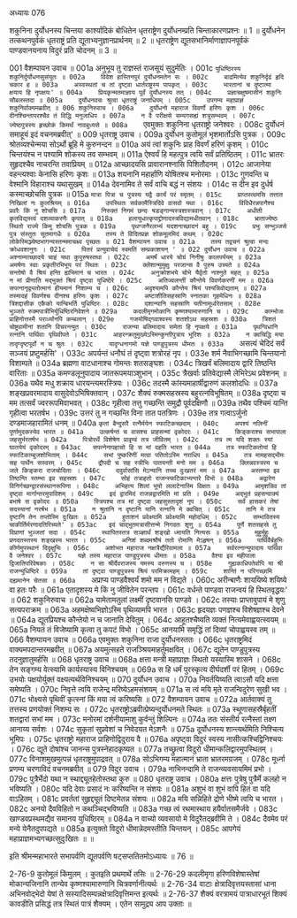 अध्यायः 076

शकुनिना दुर्योधनस्य चिन्तया कार्श्यादिकं बोधितेन धृतराष्ट्रेण दुर्योधनम्प्रति चिन्ताकारणप्रश्नः ॥ 1 ॥ दुर्योधनेन तत्कथनपुर्वकं धृतराष्ट्रं प्रति द्यूताभ्यनुज्ञानप्रार्थनम् ॥ 2 ॥ धृतराष्ट्रेण द्यूतसभानिर्माणाज्ञापनपूर्वकं पाण्डवानयनाय विदुरं प्रति चोदनम् ॥ 3 ॥

001	वैशम्पायन उवाच ॥
001a	अनुभूय तु राज्ञस्तं राजसूयं सुदुर्मतिः ।
001c	`युधिष्ठिरस्य शकुनिर्दुर्योधनसुसंयुतः ॥
002a	विवेश हास्तिनपुरं दुर्योधनमतेन सः ।
002c	बाढमित्येव शकुनिर्दृढं हृदि चकार ह ॥
003a	अस्वस्थतां च तां दृष्ट्वा धार्तराष्ट्रस्य पापकृत् ।
003c	भारतानां च दुष्टात्मा क्षयाय हि नृपक्षयः' ॥
004a	प्रियकृन्मतमाज्ञाय पूर्वं दुर्योधनस्य तत् ।
004c	प्रज्ञाचक्षुषमासीनं शकुनिः सौबलस्तदा ॥
005a	दुर्योधनवचः श्रुत्वा धृतराष्ट्रं जनाधिपम् ।
005c	उपगम्य महाप्राज्ञं शकुनिर्वाक्यमब्रवीत् ॥
006	शकुनिरुवाच ।
006a	दुर्योधनो महाराज विवर्णो हरिणः कृशः ।
006c	दीनश्चिन्तापरश्चैव तं विद्धि मनुजाधिप ॥
007a	न वै परीक्षसे सम्यगसह्यं शत्रुसम्भवम् ।
007c	ज्येष्ठपुत्रस्य हृच्छोकं किमर्थं नावबुध्यसे ॥
008a	`एवमुक्तः शकुनिना धृतराष्ट्रो जनेश्वरः ।
008c	दुर्योधनं समाहूयं इदं वचनमब्रवीत्' ॥
009	धृतराष्ट्र उवाच ।
009a	दुर्योधन कुतोमूलं भृशमार्तोऽसि पुत्रक ।
009c	श्रोतव्यश्चेन्मया सोऽर्थो ब्रूहि मे कुरुनन्दन ॥
010a	अयं त्वां शकुनिः प्राह विवर्णं हरिणं कृशम् ।
010c	चिन्तयंश्च न पश्यामि शोकस्य तव सम्भवम् ॥
011a	ऐश्वर्यं हि महत्पुत्र त्वयि सर्वं प्रतिष्ठितम् ।
011c	भ्रातरः सुहृदश्चैव नाचरन्ति तवाप्रियम् ॥
012a	आच्छादयसि प्रावारानश्नासि पिशितौदनम् ।
012c	आजानेया वहन्त्यश्वाः केनासि हरिणः कृशः ॥
013a	शयनानि महार्हाणि योषितश्च मनोरमाः ।
013c	गुणवन्ति च वेश्मानि विहाराश्च यथासुखम् ॥
014a	देवनामिव ते सर्वं वाचि बद्धं न संशयः ।
014c	स दीन इव दुर्धर्ष कस्माच्छोचसि पुत्रक ॥
015a	`मात्रा पित्रा च पुत्रस्य यद्वै कार्यं परं स्मृतम् ।
015c	प्राप्तस्त्वमसि तत्तात निखिलां नः कुलश्रियम् ॥
016a	उपस्थितः सर्वकामैस्त्रिदिवे वासवो यथा ।
016c	विविधैरन्नपानैश्च प्रवरैः किं नु शोचसि ॥
017a	निरुक्तं निगमं छन्दः षडङ्गान्यस्त्रशास्त्रवान् ।
017c	अधीती कृतविद्यस्त्वं दशव्याकरणैः कृपात् ॥
018a	हलायुधात्कृपाद्द्रोणादस्त्रविद्यामधीतवान् ।
018c	भ्राताज्येष्ठः स्थितो राज्ये किमु शोचसि पुत्रक ॥
019a	पृथग्जनैरलभ्यं यदशनाच्छादनं बहु ।
019c	प्रभुः सन्भुञ्जसे पुत्र संस्तुतः सूतमागधैः ॥
020a	तस्य ते विदितप्रज्ञ शोकमूलमिदं कथम् ।
020c	लोकेस्मिञ्ज्येष्ठभागन्यस्तन्ममाचक्ष्व पृच्छतः ॥
021	वैशम्पायन उवाच ॥
021a	तस्य तद्वचनं श्रुत्वा मन्दः क्रोधवशानुगः ।
021c	पितरं प्रत्युवाचेदं स्वमतिं सम्प्रकाशयन् ' ॥
022	दुर्योधन उवाच ॥
022a	अश्नाम्याच्छादये चाहं यथा कुपुरुषस्तथा ।
022c	अमर्षं धारये चोग्रं निनीषुः कालपर्ययम् ॥
023a	अमर्षणः स्वाः प्रकृतीरभिभूय परं स्थितः ।
023c	क्लेशान्मुमुक्षुः परजान्स वै पुरुष उच्यते ॥
024a	सन्तोषो वै श्रियं हन्ति ह्यभिमानं च भारत ।
024c	अनुक्रोशभये चोभे यैर्वृतो नाश्नुते महत् ॥
025a	न मां प्रीणाति मद्भुक्तं श्रियं दृष्ट्वा युधिष्ठेरे ।
025c	अतिज्वलन्तीं कौन्तेये विवर्णकरणीं मम ॥
026a	सपत्नानृद्व्यतोत्मानं हीयमानं निशाम्य च ।
026c	अदृश्यामपि कौन्तेय श्रियं पश्यन्निवोद्यताम् ॥
027a	तस्मादहं विवर्णश्च दीनश्च हरिणः कृशः ।
027c	अष्टाशीतिसहस्राणि स्नातका गृहमेधिनः ॥
028a	त्रिंशद्दासीक एकैको यान्बिभर्ति युधिष्ठिरः ।
028c	दशान्यानि सहस्राणि यतीनामूर्ध्वरेतसाम् ।
028e	भुञ्जते रुक्मपात्रीभिर्युधिष्ठिरनिवेशने ॥
029a	कदलीमृगमोकानि कृष्णश्यामारुणानि च ।
029c	काम्भोजः प्राहिणोत्तस्मै परार्ध्यानपि कम्बलान् ।
029e	गजयोषिद्गवाश्वस्य शतशोऽथ सहस्रशः ॥
030a	त्रिशतं चोष्ट्रवामीनां शतानि विचरन्त्युत ।
030c	राजन्या बलिमादाय समेता हि नृपक्षये ॥
031a	पृथग्विधानि रत्नानि पार्थिवाः पृथिवीपते ।
031c	आहरन्क्रतुमुख्येऽस्मिन्कुन्तीपुत्राय भूरिशः ॥
032a	न क्वचिद्धि मया तादृग्दृष्टपूर्वो न च श्रुतः ।
032c	यादृग्धनागमो यज्ञे पाण्डुपुत्रस्य धीमतः ॥
033a	`असत्यं चेदिदं सर्वं सञ्जयं प्रष्टुमर्हसि' ।
033c	अपर्यन्तं धनौघं तं दृष्ट्वा शत्रोरहं नृप ।
033e	शर्म नैवाभिगच्छामि चिन्तयानो विशाम्पते ॥
034a	ब्रह्मणा वाटधानाश्च गोमन्तः शतसङ्घशः ।
034c	त्रिखर्वं बलिमादाय द्वारि तिष्ठन्ति वारिताः ॥
035a	कमण्डलूनुपादाय जातरूपमयाञ्शुभान् ।
035c	त्रैखर्वाः प्रतिवेद्यास्मै लेभिरेऽथ प्रवेशनम् ॥
036a	यथैव मधु शक्राय धारयन्त्यमरस्त्रियः ।
036c	तदस्मै कांस्यमाहार्षीद्वारुणं कलशोदधिः ॥
037a	शङ्खप्रवरमादाय वासुदेवोऽभिषिक्तवान् ।
037c	शैक्यं रुक्मसहस्रस्य बहुरत्नविभूषितम् ॥
038a	दृष्ट्वा च मम तत्सर्वं ज्वररूपमिवाभवत् ।
038c	गृहीत्वा तत्तु गच्छन्ति समुद्रौ पूर्वदक्षिणौ ॥
039a	तथैव पश्चिमं यान्ति गृहीत्वा भरतर्षभ ।
039c	उत्तरं तु न गच्छन्ति विना तात पतत्रिणः ।
039e	तत्र गत्वाऽर्जुनो दण्डमाजहारामितं धनम् ॥
040a	`कृतां बैन्दुसरै रत्नैर्मयेन स्फाटिकच्छदाम् ।
040c	अपश्यं नलिनीं पूर्णामुदकस्येव भारत ॥
041a	उत्कर्षन्तं च वासश्च प्राहसन्मां वृकोदरः ।
041c	किङ्कराश्च सभापाला जहसुर्भरतर्षभ ॥
042a	पित्रोरर्थे विशेषेण प्रावृण्वं तत्र जीवितम् ।
042c	तत्र त्म यदि शक्तः स्यां घातयेयं वृकोदरम् ॥
043ac	सपत्नेनापहासो हि स मां दहति भारत ॥
044a	तत्र स्फाटिकतोयां हि स्फाटिकाम्बुजशोभिताम् ।
044c	सभां पुष्करिणीं मत्वा पतितोऽस्मि नराधिप ॥
045a	तत्र मामहसद्भीमः सह पार्थेन सस्वरम् ।
045c	द्रौपदी च सह स्त्रीभिः पातयन्ती मनो मम ॥
046a	क्लिन्नवस्त्रस्य च जले किङ्करा राजचोदिताः ।
046c	ददुर्वासांसि मेऽन्यानि तच्च दुःखतरं मम ॥
047a	अस्तम्भा इव तिष्ठन्ति स्तम्भा इव सहस्रशः ।
047c	सोहं तत्राहतो राजन्स्फटिकाभ्यन्तरे विभो ॥
048a	अद्वारेण विनिर्गच्छन्द्वारसंस्थानरूपिणा ।
048c	अभिहत्य शिलां भूयो ललाटेनास्मि विक्षतः ॥
049a	आमृशन्निव तां दृष्ट्वा मार्गान्तरमुपाविशम् ।
049c	इदं द्वारमिदं राजन्नद्वारमिति मां प्रति ।
049e	अद्भुतं प्रहसन्वाक्यं बभाषे स वृकोदरः ॥
050a	स्त्रियश्च तत्र मां दृष्ट्वा जहसुस्तादृशं नृप ।
050c	सर्वं हासकरं तेषां सदस्यानां नरर्षभ ॥
051a	न श्रुतानि न दृष्टानि यानि रत्नानि मे क्वचित् ।
051c	तानि मे तत्र दृष्टानि तेन तप्तोस्मि दुःखितः ॥
052a	हुताशनं प्रवेक्ष्यामि प्रवेक्ष्यामि महोदधिम् ।
052c	सम्भावितस्य चाकीर्तिर्मरणादतिरिच्यते' ॥
053ac	इदं चाद्भुतमत्रासीत्तन्मे निगदतः शृणु ॥
054a	पूर्णे शतसहस्रे तु विप्राणां भुञ्जतां सदा ।
054c	स्थापितस्तत्र सञ्ज्ञार्थं शङ्खो ध्मायति नित्यसः ॥
055a	मुहुर्मुहुः प्रणदतस्तस्य शङ्खस्य भारत ।
055c	अनिशं शब्दमश्रौषं ततो रोमाणि मेऽहृषन् ॥
056a	पार्थिवैर्बहुभिः कीर्णमुपस्थानं दिदृक्षुभिः ।
056c	अशोभत महाराज नक्षत्रैर्द्यैरिवामला ॥
057a	सर्वरत्नान्युपादाय पार्थिवा वै जनेश्वर ।
057c	यज्ञे तस्य महाराज पाण्डुपुत्रस्य धीमतः ॥
058a	वैश्या इव महीपाला द्विजातिपरिवेषकाः ।
058c	न सा श्रीर्देवराजस्य यमस्य वरुणस्य च ।
058e	गुह्यकाधिपतेर्वापि या श्री राजन्युधिष्ठिरे ॥
059a	तां दृष्ट्वा पाण्डुपुत्रस्य श्रियं परमिक्रामहम् ।
059c	शान्तिं न परिगच्छामि दह्यमानेन चेतसा ॥
060a	`अप्राप्य पाण्डवैश्वर्यं शमो मम न विद्यते ।
060c	अरीन्बाणैः शाययिष्ये शयिष्ये वा हतः परैः ॥
061a	एतादृशस्य मे किं नु जीवितेन परन्तप ।
061c	वर्धन्ते पाण्डवा राजन्वयं हि स्थितवृद्धयः' ॥
062	शकुनिरुवाच ॥
062a	यामेतामतुलां लक्ष्मीं दृष्टवानसि पाण्डवे ।
062c	तस्याः प्राप्तावुपायं मे शृणु सत्यपराक्रम ॥
063a	अहमक्षेष्वभिज्ञोऽस्मि पृथिव्यामपि भारत ।
063c	हृदयज्ञः पणज्ञश्च विशेषज्ञश्च देवने ॥
064a	द्यूतप्रियश्च कौन्तेयो न च जानाति देवितुम् ।
064c	आहूतश्चैष्यति व्यक्तं नित्यमेवाह्वयत्स्वयम् ॥
065a	नियतं तं विजेष्यामि कृत्वा तु कपटं विभो ।
065c	आनयामि समृद्धिं तां दिव्यां चोपाह्वयस्व तम् ॥
066	वैशम्पायन उवाच ॥
066a	एवमुक्तः शकुनिना राजा दुर्योधनस्ततः ।
066c	धृतराष्ट्रमिदं वाक्यमपदान्तरमब्रवीत् ॥
067a	अयमुत्सहते राजञ्श्रियमाहर्तुमक्षवित् ।
067c	द्यूतेन पाण्डुपुत्रस्य तदनुज्ञातुमर्हसि ॥
068	धृतराष्ट्र उवाच ॥
068a	क्षत्ता मन्त्री महाप्राज्ञः स्थितो यस्यास्मि शासने ।
068c	तेन सङ्गम्य वेत्स्यामि कार्यस्यास्य विनिश्चयम् ॥
069a	स हि धर्मं पुरस्कृत्य दीर्घदर्शी परं हितम् ।
069c	उभयोः पक्षयोर्युक्तं वक्ष्यत्यर्थविनिश्चयम् ॥
070	दुर्योधन उवाच ।
070a	निवर्तयिष्यति त्वाऽसौ यदि क्षत्ता समेष्यति ।
070c	निवृत्ते त्वयि राजेन्द्र मरिष्येऽहमसंशयम् ॥
071a	स त्वं मयि मृते राजन्विदुरेण सुखी भव ।
071c	भोक्ष्यसे पृथिवीं कृत्स्नां किं मया त्वं करिष्यसि ॥
072	वैशम्पायन उवाच ॥
072a	आर्तवाक्यं तु तत्तस्य प्रणयोक्तं निशम्य सः ।
072c	धृतराष्ट्रोऽब्रवीत्प्रेष्यन्दुर्योधनमते स्थितः ॥
073a	स्थूणासहस्रैर्बृहतीं शतद्वारां सभां मम ।
073c	मनोरमां दर्शनीयामाशु कुर्वन्तुं शिल्पिनः ॥
074a	ततः संस्तीर्य रत्नैस्तां तक्ष्ण आनाय्य सर्वशः ।
074c	सुकृतां सुप्रवेशां च निवेदयत मेऽशनैः ॥
075a	दूर्योधनस्य शान्त्यर्थमिति निश्चित्य भूमिपः ।
075c	धृतराष्ट्रो महाराज प्राहिणोद्विदुराय वै ॥
076a	अपृष्ट्वा विदुरं स्वस्य नासीत्कश्चिद्विनिश्चयः ।
076c	द्यूते दोषांश्च जानन्स पुत्रस्नेहादकृष्यत ॥
077a	तच्छ्रुत्वा विदुरो धीमान्कलिद्वारमुपस्थितम् ।
077c	विनाशमुखमुत्पन्नं धृतराष्ट्रमुपाद्रवत् ॥
078a	सोऽभिगम्य महात्मानं भ्राता भ्रातरमग्रजम् ।
078c	मूर्ध्ना प्रणम्य चरणाविदं वचनमब्रवीत् ॥
079	विदुर उवाच ।
079a	नाभिनन्दामि ते राजन्व्यवसायमिमं प्रभो ।
079c	पुत्रैर्भेदो यथा न स्थाद्द्यूतहेतोस्तथा कुरु ॥
080	धृतराष्ट्र उवाच ।
080a	क्षत्तः पुत्रेषु पुत्रैर्मे कलहो न भविष्यति ।
080c	यदि देवाः प्रसादं नः करिष्यन्ति न संशयः ॥
081a	अशुभं वा शुभं वापि हितं वा यदि वाऽहितम् ।
081c	प्रवर्ततां सुहृद्द्यूतं दिष्टमेतन्न संशयः ॥
082a	मयि सन्निहिते द्रोणे भीष्मे त्वयि च भारत ।
082c	अनयो दैवविहितो न कथञ्चिद्भविष्यति ॥
083a	गच्छ त्वं रथमास्थाय हयैर्वातसमैर्जवे ।
083c	खाण्डवप्रस्थमद्यैव समानय युधिष्ठिरम् ॥
084a	न वाच्यो व्यवसायो मे विदुरैतद्ब्रवीमि ते ।
084c	दैवमेव परं मन्ये येनैतदुपपद्यते ॥
085a	इत्युक्तो विदुरो धीमान्नेदमस्तीति चिन्तयन् ।
085c	आपगेयं महाप्राज्ञमभ्यगच्छत्सुदुःखितः ॥ ॥

इति श्रीमन्महाभारते सभापर्वणि द्यूतपर्वणि षट्सप्ततितमोऽध्यायः ॥ 76 ॥

2-76-9 कुतोमूलं किंमुलम् । कुतइति प्रथमार्थे तसिः ॥ 2-76-29 कदलीमृगा हरिणविशेषास्तेषां मोकान्यजिनानि तान्येव कृष्णश्यामारुणानि चित्रवर्णानीत्यर्थः ॥ 2-76-34 वाटाः क्षेत्रादिवृत्तयस्तासां धाना अभिनवोद्भेदो येषां ते सस्यादिसम्पन्नक्षेत्रादिवृत्तिमन्त इत्यर्थः ॥ 2-76-37 शैक्यं वरत्रामयं पात्राधारभूतं शिक्यं कावडीति प्रसिद्धं तत्र स्थितं पात्रं शैक्यम् । एतेन सामुद्र्य आप उक्ताः ॥
